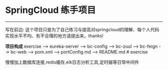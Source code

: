 # SpringCloud 练手项目

------

写在前边:
    这个项目只是为了自己练习与提高对springcloud的理解、每个人代码实现水平不均、有不合理的地方请提出来，thanks!
    
**项目构成**
    exercise
      --> eureka-server
      --> bc-config
      --> bc-zuul
      --> bc-feign
      --> bc-web
      --> pom.xml
      --> portConfig.md
      --> README.md
     # exercise

慢慢加上数据库连接,redis缓存,elk日志分析工具,定时器等日常中间件
